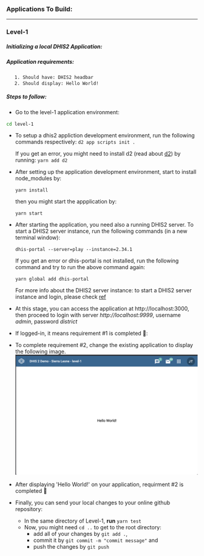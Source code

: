 ### Applications To Build:
---

  ### Level-1 
  ##### Initializing a local DHIS2 Application:
  ##### Application requirements:
    
       1. Should have: DHIS2 headbar
       2. Should display: Hello World!

  ##### Steps to follow:

   - Go to the level-1 application environment:
   ```bash
   cd level-1
   ```

  - To setup a dhis2 appliction development environment, run the following commands respectively: 
        ```
        d2 app scripts init .
        ``` 
        
      If you get an error, you might need to install d2 (read about [d2](https://github.com/dhis2/d2)) by running:
        ```
        yarn add d2
        ```
  - After setting up the application development environment, start to install node_modules by:
       ```
      yarn install
      ```
     then you might start the appplication by:
      ```
      yarn start
      ```

  - After starting the application, you need also a running DHIS2 server. 
  To start a DHIS2 server instance, run the following commands (in a new terminal window):

     ```
     dhis-portal --server=play --instance=2.34.1
     ```

    If you get an error or dhis-portal is not installed, run the following command and try to run the above command again:

     ```
     yarn global add dhis-portal
     ```
    
    For more info about the DHIS2 server instance: to start a DHIS2 server instance and login, please check [ref](https://www.fiftythreetwenty.com/learn/mandatory-exercises/individual/two/dhis2-instance/)

 - At this stage, you can access the application at http://localhost:3000, then proceed to login with 
   server *http://localhost:9999*, username *admin*, password  *district*
 - If logged-in, it means requirement #1 is completed 🎉:
 - To complete requirement #2, change the existing application to display the following image.
  ![Hello_Wolrd!](./assets/hello_world.png)
- After displaying 'Hello World!' on your application, requirment #2 is completed 🎉

- Finally, you can send your local changes to your online github repository: 

  - In the same directory of Level-1, **run** ```yarn test```
  - Now, you might need ```cd ..``` to get to the root directory:
    - add all of your changes by ```git add .```, 
    - commit it by ```git commit -m "commit message"``` and 
    - push the changes by ```git push``` 

  
